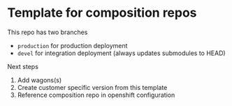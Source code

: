 # Template for composition repos

This repo has two branches

- `production` for production deployment
- `devel` for integration deployment (always updates submodules to HEAD)

Next steps

1. Add wagons(s)
2. Create customer specific version from this template
3. Reference composition repo in openshift configuration
